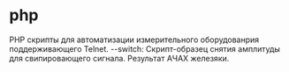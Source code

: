 # php
PHP скрипты для автоматизации измерительного оборудованрия поддерживающего Telnet.
--switch: Скрипт-образец снятия амплитуды для свипировающего сигнала. Результат АЧАХ железяки.  

